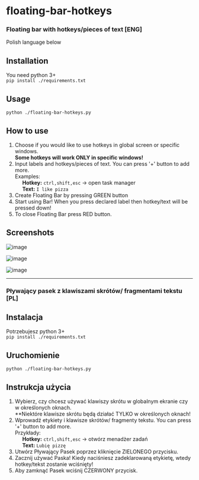 # floating-bar-hotkeys

### Floating bar with hotkeys/pieces of text [ENG]
Polish language below

## Installation
You need python 3+ </br>
`pip install ./requirements.txt`

## Usage
`python ./floating-bar-hotkeys.py`

## How to use

1. Choose if you would like to use hotkeys in global screen or specific windows. <br/>**Some hotkeys will work ONLY in specific windows!**
2. Input labels and hotkeys/pieces of text. You can press '+' button to add more.
<br/>Examples:
 </br>&nbsp;&nbsp;&nbsp;&nbsp; **Hotkey:**  `ctrl,shift,esc` -> open task manager
 </br>&nbsp;&nbsp;&nbsp;&nbsp; **Text:**  `I like pizza`
3. Create Floating Bar by pressing GREEN button
4. Start using Bar! When you press declared label then hotkey/text will be pressed down!
5. To close Floating Bar press RED button.

## Screenshots

![image](https://user-images.githubusercontent.com/57834846/213604541-48275a54-3531-449a-b1c6-7453eeb5792f.png)

![image](https://user-images.githubusercontent.com/57834846/213604678-9d5405ad-a9ed-4f04-9231-21614d7d7507.png)

![image](https://user-images.githubusercontent.com/57834846/213604739-991c6de0-b1ce-4c18-8036-2e6fe5292745.png)

***

### Pływający pasek z klawiszami skrótów/ fragmentami tekstu [PL]

## Instalacja
Potrzebujesz python 3+</br>
`pip install ./requirements.txt`

## Uruchomienie
`python ./floating-bar-hotkeys.py`

## Instrukcja użycia

1. Wybierz, czy chcesz używać klawiszy skrótu w globalnym ekranie czy w określonych oknach. <br/>**Niektóre klawisze skrótu będą działać TYLKO w określonych oknach!
2. Wprowadź etykiety i klawisze skrótów/ fragmenty tekstu. You can press '+' button to add more.
<br/>Przykłady:
 </br>&nbsp;&nbsp;&nbsp;&nbsp; **Hotkey:**  `ctrl,shift,esc` -> otwórz menadżer zadań
 </br>&nbsp;&nbsp;&nbsp;&nbsp; **Text:**  `Lubię pizzę`
3. Utwórz Pływający Pasek poprzez kliknięcie ZIELONEGO przycisku.
4. Zacznij używać Paska! Kiedy naciśniesz zadeklarowaną etykietę, wtedy hotkey/tekst zostanie wciśnięty!
5. Aby zamknąć Pasek wciśnij CZERWONY przycisk.
